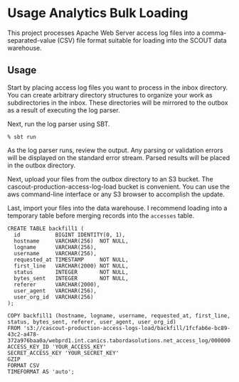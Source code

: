 # Usage Analytics Bulk Loading

This project processes Apache Web Server access log files into a comma-separated-value (CSV) file format suitable for
loading into the SCOUT data warehouse.

## Usage

Start by placing access log files you want to process in the inbox directory. You can create arbitrary directory
structures to organize your work as subdirectories in the inbox. These directories will be mirrored to the outbox as a
result of executing the log parser.

Next, run the log parser using SBT.

```
% sbt run
```

As the log parser runs, review the output. Any parsing or validation errors will be displayed on the standard error
stream. Parsed results will be placed in the outbox directory.

Next, upload your files from the outbox directory to an S3 bucket. The cascout-production-access-log-load bucket is
convenient. You can use the aws command-line interface or any S3 browser to accomplish the update.

Last, import your files into the data warehouse. I recommend loading into a temporary table before merging records into
the ```accesses``` table.

```
CREATE TABLE backfill1 (
  id           BIGINT IDENTITY(0, 1),
  hostname     VARCHAR(256)  NOT NULL,
  logname      VARCHAR(256),
  username     VARCHAR(256),
  requested_at TIMESTAMP     NOT NULL,
  first_line   VARCHAR(2000) NOT NULL,
  status       INTEGER       NOT NULL,
  bytes_sent   INTEGER       NOT NULL,
  referer      VARCHAR(2000),
  user_agent   VARCHAR(256),
  user_org_id  VARCHAR(256)
);
```

```
COPY backfill1 (hostname, logname, username, requested_at, first_line, status, bytes_sent, referer, user_agent, user_org_id)
FROM 's3://cascout-production-access-logs-load/backfill/1fcfab6e-bc89-43c2-a478-372a976baa0a/webprd1.int.canics.tabordasolutions.net_access_log/000000.csv.gz'
ACCESS_KEY_ID 'YOUR_ACCESS_KEY'
SECRET_ACCESS_KEY 'YOUR_SECRET_KEY'
GZIP
FORMAT CSV
TIMEFORMAT AS 'auto';
```